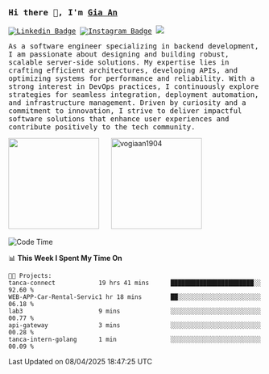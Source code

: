 ### <samp>Hi there 👋, I'm <a href="https://www.linkedin.com/in/vogiaan1904/" target="_blank">Gia An</a></samp>

<samp> [![Linkedin Badge](https://img.shields.io/badge/-LinkedIn-0e76a8?style=flat-square&logo=Linkedin&logoColor=white)](https://linkedin.com/in/vogiaan1904)
[![Instagram Badge](https://img.shields.io/badge/-Instagram-e4405f?style=flat-square&logo=Instagram&logoColor=white)](https://instagram.com/_.ja.ann_/) ![](https://komarev.com/ghpvc/?username=vogiaan1904&style=flat-square&base=100)</samp> 

<samp>As a software engineer specializing in backend development, I am passionate about designing and building robust, scalable server-side solutions. My expertise lies in crafting efficient architectures, developing APIs, and optimizing systems for performance and reliability. With a strong interest in DevOps practices, I continuously explore strategies for seamless integration, deployment automation, and infrastructure management. Driven by curiosity and a commitment to innovation, I strive to deliver impactful software solutions that enhance user experiences and contribute positively to the tech community.</samp>



<div>
  <img height="180em" src="https://github-readme-stats.vercel.app/api/top-langs/?username=vogiaan1904&show_icons=true&hide_border=true&layout=compact&langs_count=10&theme=transparent&include_orgs=true"/>
  &nbsp;&nbsp;&nbsp;&nbsp;
  <img height="180em" src="https://github-readme-stats.vercel.app/api?username=vogiaan1904&show_icons=true&hide_border=true&&count_private=true&include_all_commits=true&theme=transparent&locale=en" alt="vogiaan1904" />
</div>






<!--START_SECTION:waka-->
![Code Time](http://img.shields.io/badge/Code%20Time-710%20hrs%2031%20mins-blue)

📊 **This Week I Spent My Time On** 

```text
🐱‍💻 Projects: 
tanca-connect            19 hrs 41 mins      ███████████████████████░░   92.60 % 
WEB-APP-Car-Rental-Servic1 hr 18 mins        ██░░░░░░░░░░░░░░░░░░░░░░░   06.18 % 
lab3                     9 mins              ░░░░░░░░░░░░░░░░░░░░░░░░░   00.77 % 
api-gateway              3 mins              ░░░░░░░░░░░░░░░░░░░░░░░░░   00.28 % 
tanca-intern-golang      1 min               ░░░░░░░░░░░░░░░░░░░░░░░░░   00.09 % 
```


 Last Updated on 08/04/2025 18:47:25 UTC
<!--END_SECTION:waka-->
